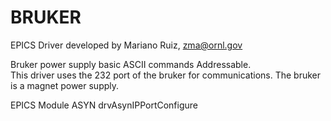 # BRUKER
EPICS Driver developed by Mariano Ruiz, zma@ornl.gov

Bruker power supply basic ASCII commands Addressable.  
This driver uses the 232 port of the bruker for communications. The bruker is a magnet power supply. 



EPICS Module ASYN drvAsynIPPortConfigure
